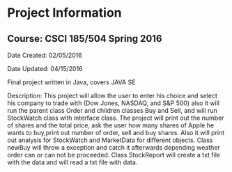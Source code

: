 # Project Information
## Course: CSCI 185/504 Spring 2016
Date Created: 02/05/2016
 
Date Updated: 04/15/2016

Final project written in Java, covers JAVA SE
 
Description: This project will allow the user to enter his choice and select his company to trade with (Dow Jones, NASDAQ, and S&P 500)
also it will run the parent class Order and children classes Buy and Sell, and will run StockWatch class with interface class. The project will print out the number of shares and the total price, ask the user how many shares of Apple he wants to buy,print out number of order, sell and buy shares. Also it will print out analysis for StockWatch and MarketData for different objects. Class newBuy will throw a exception and catch it afterwards depending weather order can or can not be proceeded. Class StockReport will create a txt file with the data and will read a txt file with data. 
